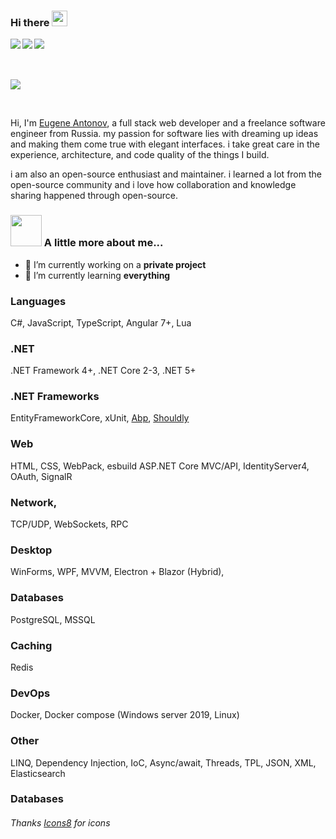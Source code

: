 ### Hi there <img src="https://media.giphy.com/media/hvRJCLFzcasrR4ia7z/giphy.gif" width="25px">

<a href="https://vk.com/">
	<img align="left" src="https://img.icons8.com/fluent/48/000000/vk-com.png"/>
</a>
<a href="https://telegram.com/">
	<img align="left" src="https://img.icons8.com/fluent/48/000000/telegram-app.png"/>
</a>
<a href="https://telegram.com/">
  	<img align="left" src="https://img.icons8.com/fluent/48/000000/twitter.png"/>
</a>

<br />
<br />
<br />

![](https://visitor-badge.glitch.me/badge?page_id=NUlliiON.NUlliiON)

<br />

Hi, I'm [Eugene Antonov](), a full stack web developer and a freelance software engineer from Russia. my passion for software lies with dreaming up ideas and making them come true with elegant interfaces. i take great care in the experience, architecture, and code quality of the things I build.

i am also an open-source enthusiast and maintainer. i learned a lot from the open-source community and i love how collaboration and knowledge sharing happened through open-source.

### <img src="https://media.giphy.com/media/VgCDAzcKvsR6OM0uWg/giphy.gif" width="50"> A little more about me...  

- 🔭 I’m currently working on a **private project**
- 🌱 I’m currently learning **everything**

### Languages
C#, JavaScript, TypeScript, Angular 7+, Lua

### .NET
.NET Framework 4+, .NET Core 2-3, .NET 5+

### .NET Frameworks
EntityFrameworkCore, xUnit, [Abp](https://github.com/abpframework/abp), [Shouldly](https://github.com/shouldly/shouldly)

### Web
HTML, CSS, WebPack, esbuild ASP.NET Core MVC/API, IdentityServer4, OAuth, SignalR

### Network,
TCP/UDP, WebSockets, RPC

### Desktop
WinForms, WPF, MVVM, Electron + Blazor (Hybrid), 

### Databases
PostgreSQL, MSSQL

### Caching
Redis

### DevOps
Docker, Docker compose
(Windows server 2019, Linux)

### Other
LINQ, Dependency Injection, IoC, Async/await, Threads, TPL, JSON, XML, Elasticsearch

### Databases

###### Thanks [Icons8](https://icons8.com) for icons
